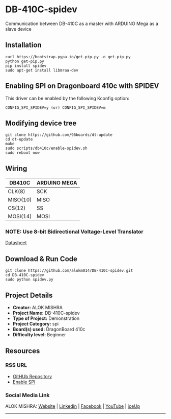 # DB-410C-spidev

Communication between DB-410C as a master with ARDUINO Mega as a slave device

## Installation
```
curl https://bootstrap.pypa.io/get-pip.py -o get-pip.py
python get-pip.py
pip install spidev
sudo apt-get install libmraa-dev
```

## Enabling SPI on Dragonboard 410c with SPIDEV
This driver can be enabled by the following Kconfig option:
```
CONFIG_SPI_SPIDEV=y (or) CONFIG_SPI_SPIDEV=m
```
## Modifying device tree
```
git clone https://github.com/96boards/dt-update
cd dt-update
make
sudo scripts/db410c/enable-spidev.sh
sudo reboot now
```
## Wiring

| DB410C        | ARDUINO MEGA |
|---------------|--------------|
| CLK(8)        | SCK          |
| MISO(10)      | MISO         |  
| CS(12)        | SS           |
| MOSI(14)      | MOSI         |

### NOTE: Use 8-bit Bidirectional Voltage-Level Translator
[Datasheet](https://cdn-shop.adafruit.com/datasheets/txb0108.pdf)

## Download & Run Code
```
git clone https://github.com/alokm014/DB-410C-spidev.git
cd DB-410C-spidev
sudo python spidev.py
```

## Project Details

- **Creator:** ALOK MISHRA
- **Project Name:** DB-410C-spidev
- **Type of Project:** Demonstration
- **Project Category:** spi
- **Board(s) used:** DragonBoard 410c
- **Difficulty level:** Beginner

## Resources

### RSS URL
- [GitHUb Repository](https://github.com/alokm014/DB-410C-spidev)
- [Enable SPI](https://www.96boards.org/documentation/consumer/dragonboard410c/guides/enable-spi.md.html)

### Social Media Link

ALOK MISHRA: [Website](http://robopathshala.66ghz.com/) | [Linkedin](https://www.linkedin.com/in/alok-mishra-23055a74/) | [Facebook](https://www.facebook.com/alokmishra.mishra3) | [YouTube](https://www.youtube.com/channel/UCNOHaiZpf-HhyazeYqTeXvA) | [iceUp](http://iceup.in/)

***
